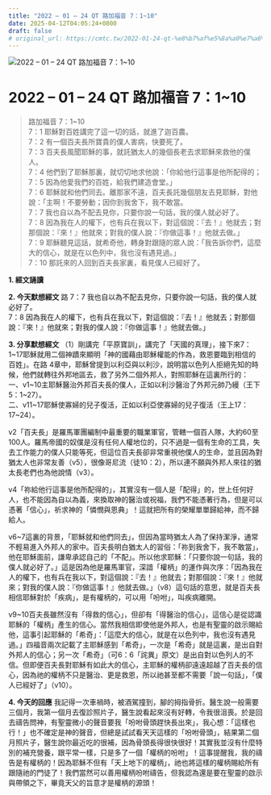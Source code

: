 ```yaml
---
title: "2022 – 01 – 24 QT 路加福音 7：1~10"
date: 2025-04-12T04:05:24+0800
draft: false
# original_url: https://cmtc.tw/2022-01-24-qt-%e8%b7%af%e5%8a%a0%e7%a6%8f%e9%9f%b3-7%ef%bc%9a110
---
```


![2022 – 01 – 24 QT 路加福音 7：1\~10](/images/qt.jpg   "2022 – 01 – 24 QT 路加福音 7：1\~10")

# 2022 – 01 – 24 QT 路加福音 7：1\~10

> 路加福音 7：1\~10  
> 7：1 耶穌對百姓講完了這一切的話，就進了迦百農。  
> 7：2 有一個百夫長所寶貴的僕人害病，快要死了。  
> 7：3 百夫長風聞耶穌的事，就託猶太人的幾個長老去求耶穌來救他的僕人。  
> 7：4 他們到了耶穌那裏，就切切地求他說：「你給他行這事是他所配得的；  
> 7：5 因為他愛我們的百姓，給我們建造會堂。」  
> 7：6 耶穌就和他們同去。離那家不遠，百夫長託幾個朋友去見耶穌，對他說：「主啊！不要勞動；因你到我舍下，我不敢當。  
> 7：7 我也自以為不配去見你，只要你說一句話，我的僕人就必好了。  
> 7：8 因為我在人的權下，也有兵在我以下，對這個說：『去！』他就去；對那個說：『來！』他就來；對我的僕人說：『你做這事！』他就去做。」  
> 7：9 耶穌聽見這話，就希奇他，轉身對跟隨的眾人說：「我告訴你們，這麼大的信心，就是在以色列中，我也沒有遇見過。」  
> 7：10 那託來的人回到百夫長家裏，看見僕人已經好了。

**1. 經文誦讀**

**2.  今天默想經文**
路 7：7 我也自以為不配去見你，只要你說一句話，我的僕人就必好了。  
7：8 因為我在人的權下，也有兵在我以下，對這個說：『去！』他就去；對那個說：『來！』他就來；對我的僕人說：『你做這事！』他就去做。」

**3. 分享默想經文**
（1）剛講完「平原寶訓」，講完了「天國的真理」，接下來7：1\~17耶穌就用二個神蹟來顯明「神的國藉由耶穌權能的作為，救恩要臨到相信的百姓」。在路 4章中，耶穌曾提到以利亞與以利沙，說明當以色列人拒絕先知的時候，他們就轉往外邦地區去，救了另外二個外邦人，對照耶穌在這裏所行的：  
一、v1\~10主耶穌醫治外邦百夫長的僕人，正如以利沙醫治了外邦元帥乃縵（王下5：1\~27）。  
二、v11\~17耶穌使寡婦的兒子復活，正如以利亞使寡婦的兒子復活（王上17：17\~24）。

v2「百夫長」是羅馬軍團編制中最重要的職業軍官，管轄一個百人隊，大約60至100人。羅馬帝國的奴僕是沒有任何人權地位的，只不過是一個有生命的工具，失去工作能力的僕人只能等死，但這位百夫長卻非常重視他僕人的生命，並且因為對猶太人也非常友善（v5），很像哥尼流（徒10：2），所以連不願與外邦人來往的猶太長老們也為他說情（v3）。

v4「祢給他行這事是他所配得的」，其實沒有一個人是「配得」的，世上任何好人，也不能因為自以為義，來換取神的醫治或祝福，我們不能憑著行為，但是可以憑著「信心」，祈求神的「憐憫與恩典」！這就把所有的榮耀單單歸給神，而不歸給人。

v6\~7這裏的背景，「耶穌就和他們同去」，但因為當時猶太人為了保持潔淨，通常不輕易進入外邦人的家中。百夫長明白猶太人的習俗：「祢到我舍下，我不敢當」，他在耶穌面前，謙卑承認自己的「不配」。所以他求耶穌：「只要你說一句話，我的僕人就必好了。」這是因為他是羅馬軍官，深諳「權柄」的運作與次序：「因為我在人的權下，也有兵在我以下，對這個說：『去！』他就去；對那個說：『來！』他就來；對我的僕人說：『你做這事！』他就去做。」（v8）這句話的意思，就是百夫長相信耶穌對於「疾病」，是有權柄的，可以用「吩咐」，叫疾病離開。

v9\~10百夫長雖然沒有「得救的信心」，但卻有「得醫治的信心」，這信心是從認識耶穌的「權柄」產生的信心。當然我相信即使他是外邦人，也是有聖靈的啟示賜給他，這事引起耶穌的「希奇」：「這麼大的信心，就是在以色列中，我也沒有遇見過。」四福音兩次記載了主耶穌感到「希奇」，一次是「希奇」就是這裏，是出自對外邦人的信心；另一次「希奇」（可6：6「詫異」原文）是出自對以色列人的不信。但即便百夫長對耶穌有如此大的信心，主耶穌的權柄卻遠遠超越了百夫長的信心，因為祂的權柄不只是醫治、更是救恩，所以祂甚至都不需要「說一句話」，「僕人已經好了」（v10）。

**4. 今天的回應**
我記得一次車禍時，被酒駕撞到，腳的拇指骨折。醫生說一般需要三個月，我第一個月去復診照片子，醫生說看起來沒有好轉，令我很沮喪。於是回去禱告問神，有聖靈微小的聲音要我「吩咐骨頭趕快長出來」，我心想：「這樣也行！」也不確定是神的聲音，但總是試試看天天這樣的「吩咐骨頭」，結果第二個月照片子，醫生說你最近吃的很補，因為骨頭長得很快很好！其實我並沒有什麼特別的補充營養，跟平常一樣，只是多了一個「權柄的吩咐」！這事提醒我，我的禱告是有權柄的！因為耶穌不但有「天上地下的權柄」，祂也將這樣的權柄賜給所有跟隨祂的門徒了！我們當然可以善用權柄吩咐禱告，但我認為還是要在聖靈的啟示與帶領之下，畢竟天父的旨意才是權柄的源頭！
